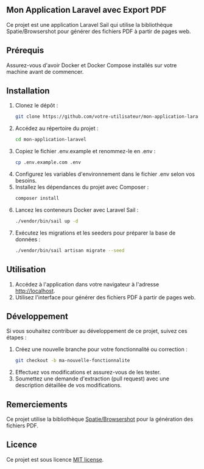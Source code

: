 ## Mon Application Laravel avec Export PDF

Ce projet est une application Laravel Sail qui utilise la bibliothèque Spatie/Browsershot pour générer des fichiers PDF à partir de pages web.


## Prérequis

Assurez-vous d'avoir Docker et Docker Compose installés sur votre machine avant de commencer.


## Installation

1. Clonez le dépôt :
   ```bash
   git clone https://github.com/votre-utilisateur/mon-application-laravel.git
2. Accédez au répertoire du projet :
    ```bash
    cd mon-application-laravel
3. Copiez le fichier .env.example et renommez-le en .env :
    ```bash
    cp .env.example.com .env
4. Configurez les variables d'environnement dans le fichier .env selon vos besoins.
5. Installez les dépendances du projet avec Composer :
    ```bash
    composer install
6. Lancez les conteneurs Docker avec Laravel Sail :
    ```bash
    ./vendor/bin/sail up -d
7. Exécutez les migrations et les seeders pour préparer la base de données :
    ```bash
    ./vendor/bin/sail artisan migrate --seed

## Utilisation
1. Accédez à l'application dans votre navigateur à l'adresse [http://localhost](http://localhost/).
2. Utilisez l'interface pour générer des fichiers PDF à partir de pages web.

## Développement
Si vous souhaitez contribuer au développement de ce projet, suivez ces étapes :
1. Créez une nouvelle branche pour votre fonctionnalité ou correction :
    ```bash
    git checkout -b ma-nouvelle-fonctionnalite
2. Effectuez vos modifications et assurez-vous de les tester.
3. Soumettez une demande d'extraction (pull request) avec une description détaillée de vos modifications.

## Remerciements
Ce projet utilise la bibliothèque [Spatie/Browsershot](https://spatie.be/docs/browsershot/v4/introduction) pour la génération des fichiers PDF.

## Licence
Ce projet est sous licence [MIT license](https://opensource.org/licenses/MIT).
